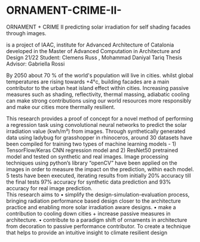 # ORNAMENT-CRIME-II-
ORNAMENT + CRIME II predicting solar irradiation for self shading facades through images.

 is a project of IAAC, institute for Advanced Architecture of Catalonia developed in the Master of Advanced Computation in Architecture and Design 21/22 
Student: Clemens Russ , Mohammad Daniyal Tariq 
Thesis Advisor: Gabriella Rossi


By 2050 about 70 % of the world's population will live in cities. whilst global temperatures are rising towards +4°c, building facades are a main contributor to the urban heat island effect within cities. Increasing passive measures such as shading, reflectivity, thermal massing, adiabatic cooling can make strong contributions using our world resources more responsibly and make our cities more thermally resilient.

This research provides a proof of concept for a novel method of performing a regression task using convolutional neural networks to predict the solar irradiation value (kwh/m²) from images. Through synthetically generated data using ladybug for grasshopper in rhinoceros, around 30 datasets have been compiled for training two types of machine learning models - 1) TensorFlow/Keras CNN regression model and 2) ResNet50 pretrained model and tested on synthetic and real images. Image processing techniques using python’s library “openCV” have been applied on the images in order to measure the impact on the prediction, within each model.  
5 tests have been executed, iterating results from initially 20% accuracy till the final tests 97% accuracy for synthetic data prediction and 93% accuracy for real image prediction.  
This research aims to 
•        simplify the design-simulation-evaluation process, bringing radiation performance based design closer to the architecture practice and enabling more solar irradiation aware designs.
•        make a contribution to cooling down cities +  increase passive measures in architecture. 
•        contribute to a paradigm shift of ornaments in architecture from decoration to passive performance contributor. 
To create a technique  that  helps to provide an intuitive insight to climate  resilient design
